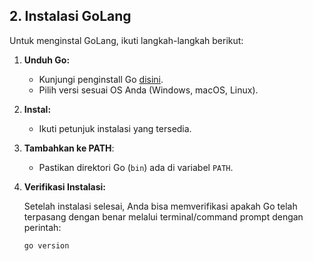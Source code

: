 ## 2. Instalasi GoLang

Untuk menginstal GoLang, ikuti langkah-langkah berikut:
1. **Unduh Go:**
   - Kunjungi penginstall Go [disini](https://golang.org/dl).
   - Pilih versi sesuai OS Anda (Windows, macOS, Linux).

2. **Instal:**
   - Ikuti petunjuk instalasi yang tersedia.

3. **Tambahkan ke PATH**:
   - Pastikan direktori Go (`bin`) ada di variabel `PATH`.

3. **Verifikasi Instalasi:**

   Setelah instalasi selesai, Anda bisa memverifikasi apakah Go telah terpasang dengan benar melalui terminal/command prompt dengan perintah:
   ```bash
   go version